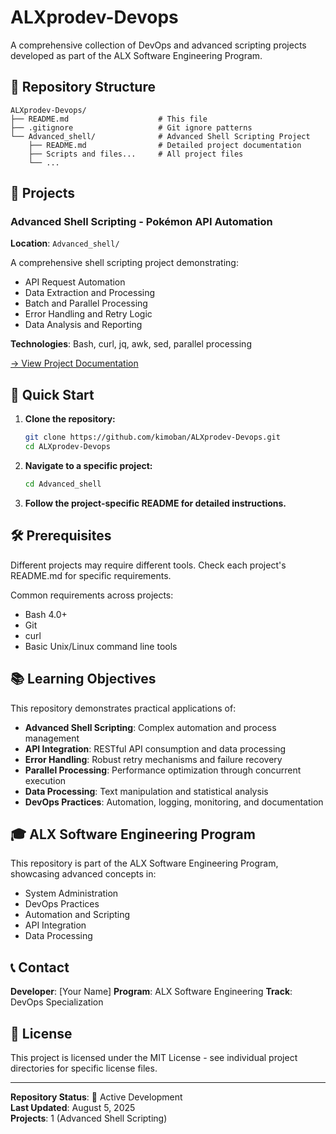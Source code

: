 # ALXprodev-Devops

A comprehensive collection of DevOps and advanced scripting projects developed as part of the ALX Software Engineering Program.

## 📁 Repository Structure

```
ALXprodev-Devops/
├── README.md                    # This file
├── .gitignore                   # Git ignore patterns
└── Advanced_shell/              # Advanced Shell Scripting Project
    ├── README.md                # Detailed project documentation
    ├── Scripts and files...     # All project files
    └── ...
```

## 🎯 Projects

### Advanced Shell Scripting - Pokémon API Automation

**Location**: `Advanced_shell/`

A comprehensive shell scripting project demonstrating:
- API Request Automation
- Data Extraction and Processing
- Batch and Parallel Processing
- Error Handling and Retry Logic
- Data Analysis and Reporting

**Technologies**: Bash, curl, jq, awk, sed, parallel processing

[→ View Project Documentation](./Advanced_shell/README.md)

## 🚀 Quick Start

1. **Clone the repository:**
   ```bash
   git clone https://github.com/kimoban/ALXprodev-Devops.git
   cd ALXprodev-Devops
   ```

2. **Navigate to a specific project:**
   ```bash
   cd Advanced_shell
   ```

3. **Follow the project-specific README for detailed instructions.**

## 🛠️ Prerequisites

Different projects may require different tools. Check each project's README.md for specific requirements.

Common requirements across projects:
- Bash 4.0+
- Git
- curl
- Basic Unix/Linux command line tools

## 📚 Learning Objectives

This repository demonstrates practical applications of:
- **Advanced Shell Scripting**: Complex automation and process management
- **API Integration**: RESTful API consumption and data processing
- **Error Handling**: Robust retry mechanisms and failure recovery
- **Parallel Processing**: Performance optimization through concurrent execution
- **Data Processing**: Text manipulation and statistical analysis
- **DevOps Practices**: Automation, logging, monitoring, and documentation

## 🎓 ALX Software Engineering Program

This repository is part of the ALX Software Engineering Program, showcasing advanced concepts in:
- System Administration
- DevOps Practices
- Automation and Scripting
- API Integration
- Data Processing

## 📞 Contact

**Developer**: [Your Name]
**Program**: ALX Software Engineering
**Track**: DevOps Specialization

## 📜 License

This project is licensed under the MIT License - see individual project directories for specific license files.

---

**Repository Status**: 🚀 Active Development  
**Last Updated**: August 5, 2025  
**Projects**: 1 (Advanced Shell Scripting)
